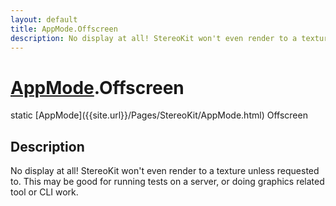 ```yaml
---
layout: default
title: AppMode.Offscreen
description: No display at all! StereoKit won't even render to a texture unless requested to. This may be good for running tests on a server, or doing graphics related tool or CLI work.
---
```

# [AppMode]({{site.url}}/Pages/StereoKit/AppMode.html).Offscreen

<div class='signature' markdown='1'>
static [AppMode]({{site.url}}/Pages/StereoKit/AppMode.html) Offscreen
</div>

## Description
No display at all! StereoKit won't even render to a texture unless
requested to. This may be good for running tests on a server, or doing
graphics related tool or CLI work.

